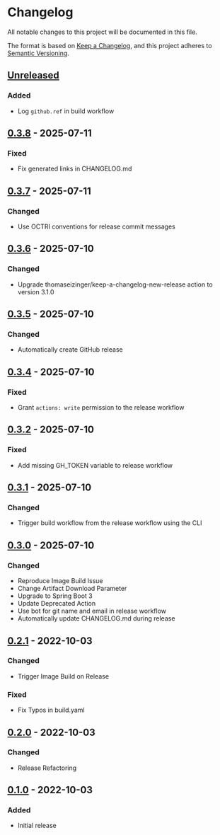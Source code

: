 # Changelog

All notable changes to this project will be documented in this file.

The format is based on [Keep a Changelog](https://keepachangelog.com/en/1.0.0/),
and this project adheres to [Semantic Versioning](https://semver.org/spec/v2.0.0.html).

## [Unreleased]

### Added

- Log `github.ref` in build workflow

## [0.3.8] - 2025-07-11

### Fixed

- Fix generated links in CHANGELOG.md

## [0.3.7] - 2025-07-11

### Changed

- Use OCTRI conventions for release commit messages

## [0.3.6] - 2025-07-10

### Changed

- Upgrade thomaseizinger/keep-a-changelog-new-release action to version 3.1.0

## [0.3.5] - 2025-07-10

### Changed

- Automatically create GitHub release

## [0.3.4] - 2025-07-10

### Fixed

- Grant `actions: write` permission to the release workflow

## [0.3.2] - 2025-07-10

### Fixed

- Add missing GH_TOKEN variable to release workflow

## [0.3.1] - 2025-07-10

### Changed

- Trigger build workflow from the release workflow using the CLI

## [0.3.0] - 2025-07-10

### Changed

- Reproduce Image Build Issue
- Change Artifact Download Parameter
- Upgrade to Spring Boot 3
- Update Deprecated Action
- Use bot for git name and email in release workflow
- Automatically update CHANGELOG.md during release

## [0.2.1] - 2022-10-03

### Changed

- Trigger Image Build on Release

### Fixed

- Fix Typos in build.yaml

## [0.2.0] - 2022-10-03

### Changed

- Release Refactoring

## [0.1.0] - 2022-10-03

### Added

- Initial release

[unreleased]: https://github.com/heathharrelson/javademo/compare/v0.3.8...HEAD
[0.3.8]: https://github.com/heathharrelson/javademo/compare/v0.3.7...v0.3.8
[0.3.7]: https://github.com/heathharrelson/javademo/compare/v0.3.6...v0.3.7
[0.3.6]: https://github.com/heathharrelson/javademo/compare/v0.3.5...v0.3.6
[0.3.5]: https://github.com/heathharrelson/javademo/compare/v0.3.4...v0.3.5
[0.3.4]: https://github.com/heathharrelson/javademo/compare/v0.3.2...v0.3.4
[0.3.2]: https://github.com/heathharrelson/javademo/compare/v0.3.1...v0.3.2
[0.3.1]: https://github.com/heathharrelson/javademo/compare/v0.3.0...v0.3.1
[0.3.0]: https://github.com/heathharrelson/javademo/compare/v0.2.1...v0.3.0
[0.2.1]: https://github.com/heathharrelson/javademo/compare/v0.2.0...v0.2.1
[0.2.0]: https://github.com/heathharrelson/javademo/compare/v0.1.0...v0.2.0
[0.1.0]: https://github.com/heathharrelson/javademo/tree/v0.1.0
